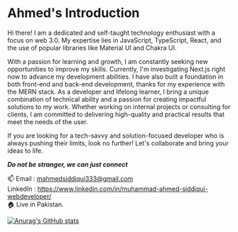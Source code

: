 # Ahmed's Introduction

Hi there! I am a dedicated and self-taught technology enthusiast with a focus on web 3.0. My expertise lies in JavaScript, TypeScript, React, and the use of popular libraries like Material UI and Chakra UI.

With a passion for learning and growth, I am constantly seeking new opportunities to improve my skills. Currently, I'm investigating Next.js right now to advance my development abilities. I have also built a foundation in both front-end and back-end development, thanks for my experience with the MERN stack.
As a developer and lifelong learner, I bring a unique combination of technical ability and a passion for creating impactful solutions to my work. Whether working on internal projects or consulting for clients, I am committed to delivering high-quality and practical results that meet the needs of the user.

If you are looking for a tech-savvy and solution-focused developer who is always pushing their limits, look no further! Let's collaborate and bring your ideas to life.

***Do not be stranger, we can just connect***

 📫  Email : mahmedsiddiqui333@gmail.com  
LinkedIn : https://www.linkedin.com/in/muhammad-ahmed-siddiqui-webdeveloper/  
:house: Live in Pakistan.


[![Anurag's GitHub stats](https://github-readme-stats.vercel.app/api?username=MAhmedSid&theme=merko)](https://github.com/anuraghazra/github-readme-stats)

